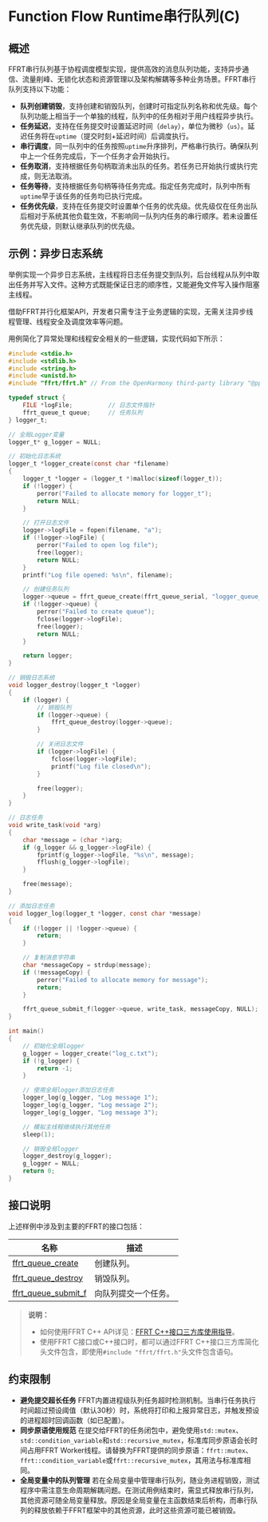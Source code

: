 # Function Flow Runtime串行队列(C)

## 概述

FFRT串行队列基于协程调度模型实现，提供高效的消息队列功能，支持异步通信、流量削峰、无锁化状态和资源管理以及架构解耦等多种业务场景。FFRT串行队列支持以下功能：

- **​队列创建销毁**​，支持创建和销毁队列，创建时可指定队列名称和优先级。每个队列功能上相当于一个单独的线程，队列中的任务相对于用户线程异步执行。
- **任务延迟**​，支持在任务提交时设置延迟时间（`delay`），单位为微秒（`us`）。延迟任务将在`uptime`（提交时刻+延迟时间）后调度执行。
- **​串行调度**​，同一队列中的任务按照`uptime`升序排列，严格串行执行。确保队列中上一个任务完成后，下一个任务才会开始执行。
- **​任务取消**​，支持根据任务句柄取消未出队的任务。若任务已开始执行或执行完成，则无法取消。
- **​任务等待**​，支持根据任务句柄等待任务完成。指定任务完成时，队列中所有`uptime`早于该任务的任务均已执行完成。
- **任务优先级**​，支持在任务提交时设置单个任务的优先级。优先级仅在任务出队后相对于系统其他负载生效，不影响同一队列内任务的串行顺序。若未设置任务优先级，则默认继承队列的优先级。

## 示例：异步日志系统

举例实现一个异步日志系统，主线程将日志任务提交到队列，后台线程从队列中取出任务并写入文件。这种方式既能保证日志的顺序性，又能避免文件写入操作阻塞主线程。

借助FFRT并行化框架API，开发者只需专注于业务逻辑的实现，无需关注异步线程管理、线程安全及调度效率等问题。

用例简化了异常处理和线程安全相关的一些逻辑，实现代码如下所示：

```c
#include <stdio.h>
#include <stdlib.h>
#include <string.h>
#include <unistd.h>
#include "ffrt/ffrt.h" // From the OpenHarmony third-party library "@ppd/ffrt"

typedef struct {
    FILE *logFile;          // 日志文件指针
    ffrt_queue_t queue;     // 任务队列
} logger_t;

// 全局Logger变量
logger_t* g_logger = NULL;

// 初始化日志系统
logger_t *logger_create(const char *filename)
{
    logger_t *logger = (logger_t *)malloc(sizeof(logger_t));
    if (!logger) {
        perror("Failed to allocate memory for logger_t");
        return NULL;
    }

    // 打开日志文件
    logger->logFile = fopen(filename, "a");
    if (!logger->logFile) {
        perror("Failed to open log file");
        free(logger);
        return NULL;
    }
    printf("Log file opened: %s\n", filename);

    // 创建任务队列
    logger->queue = ffrt_queue_create(ffrt_queue_serial, "logger_queue_c", NULL);
    if (!logger->queue) {
        perror("Failed to create queue");
        fclose(logger->logFile);
        free(logger);
        return NULL;
    }

    return logger;
}

// 销毁日志系统
void logger_destroy(logger_t *logger)
{
    if (logger) {
        // 销毁队列
        if (logger->queue) {
            ffrt_queue_destroy(logger->queue);
        }

        // 关闭日志文件
        if (logger->logFile) {
            fclose(logger->logFile);
            printf("Log file closed\n");
        }

        free(logger);
    }
}

// 日志任务
void write_task(void *arg)
{
    char *message = (char *)arg;
    if (g_logger && g_logger->logFile) {
        fprintf(g_logger->logFile, "%s\n", message);
        fflush(g_logger->logFile);
    }

    free(message);
}

// 添加日志任务
void logger_log(logger_t *logger, const char *message)
{
    if (!logger || !logger->queue) {
        return;
    }

    // 复制消息字符串
    char *messageCopy = strdup(message);
    if (!messageCopy) {
        perror("Failed to allocate memory for message");
        return;
    }

    ffrt_queue_submit_f(logger->queue, write_task, messageCopy, NULL);
}

int main()
{
    // 初始化全局logger
    g_logger = logger_create("log_c.txt");
    if (!g_logger) {
        return -1;
    }

    // 使用全局logger添加日志任务
    logger_log(g_logger, "Log message 1");
    logger_log(g_logger, "Log message 2");
    logger_log(g_logger, "Log message 3");

    // 模拟主线程继续执行其他任务
    sleep(1);

    // 销毁全局logger
    logger_destroy(g_logger);
    g_logger = NULL;
    return 0;
}
```

## 接口说明

上述样例中涉及到主要的FFRT的接口包括：

| 名称                                                               | 描述                 |
| ------------------------------------------------------------------ | -------------------- |
| [ffrt_queue_create](ffrt-api-guideline-c.md#ffrt_queue_create)     | 创建队列。           |
| [ffrt_queue_destroy](ffrt-api-guideline-c.md#ffrt_queue_destroy)   | 销毁队列。           |
| [ffrt_queue_submit_f](ffrt-api-guideline-c.md#ffrt_queue_submit_f) | 向队列提交一个任务。 |

> **说明：**
>
> - 如何使用FFRT C++ API详见：[FFRT C++接口三方库使用指导](ffrt-development-guideline.md#using-ffrt-c-api-1)。
> - 使用FFRT C接口或C++接口时，都可以通过FFRT C++接口三方库简化头文件包含，即使用`#include "ffrt/ffrt.h"`头文件包含语句。

## 约束限制

- **避免提交超长任务** FFRT内置进程级队列任务超时检测机制。当串行任务执行时间超过预设阈值（默认30秒）时，系统将打印和上报异常日志，并触发预设的进程超时回调函数（如已配置）。
- **同步原语使用规范** 在提交给FFRT的任务闭包中，避免使用`std::mutex`、`std::condition_variable`和`std::recursive_mutex`，标准库同步原语会长时间占用FFRT Worker线程。请替换为FFRT提供的同步原语：`ffrt::mutex`、`ffrt::condition_variable`或`ffrt::recursive_mutex`，其用法与标准库相同。
- **全局变量中的队列管理** 若在全局变量中管理串行队列，随业务进程销毁，测试程序中需注意生命周期解耦问题。在测试用例结束时，需显式释放串行队列，其他资源可随全局变量释放。原因是全局变量在主函数结束后析构，而串行队列的释放依赖于FFRT框架中的其他资源，此时这些资源可能已被销毁。
